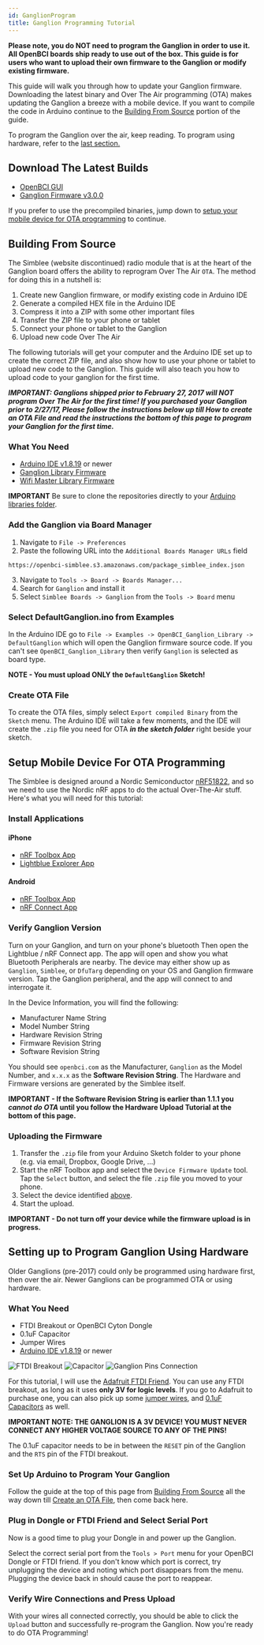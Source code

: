 ```yaml
---
id: GanglionProgram
title: Ganglion Programming Tutorial
---
```

**Please note, you do NOT need to program the Ganglion in order to use it. All OpenBCI boards ship ready to use out of the box. This guide is for users who want to upload their own firmware to the Ganglion or modify existing firmware.**

This guide will walk you through how to update your Ganglion firmware. Downloading the latest binary and Over The Air programming (OTA) makes updating the Ganglion a breeze with a mobile device. If you want to compile the code in Arduino continue to the [Building From Source](#ganglion-programming-tutorial-building-from-source) portion of the guide.

To program the Ganglion over the air, keep reading. To program using hardware, refer to the [last section.](#ganglion-programming-tutorial-setting-up-to-program-ganglion-using-hardware)

## Download The Latest Builds

- [OpenBCI GUI](https://github.com/OpenBCI/OpenBCI_GUI/releases)  
- [Ganglion Firmware v3.0.0](https://github.com/OpenBCI/OpenBCI_Ganglion_Library/releases/download/v3.0.0/DefaultGanglion3.0.1.zip)

If you prefer to use the precompiled binaries, jump down to [setup your mobile device for OTA programming](#setup-mobile-device-for-ota-programming) to continue.

## Building From Source

The Simblee (website discontinued) radio module that is at the heart of the Ganglion board offers the ability to reprogram Over The Air `OTA`. The method for doing this in a nutshell is:  

1.  Create new Ganglion firmware, or modify existing code in Arduino IDE
2.  Generate a compiled HEX file in the Arduino IDE
3.  Compress it into a ZIP with some other important files
4.  Transfer the ZIP file to your phone or tablet
5.  Connect your phone or tablet to the Ganglion
6.  Upload new code Over The Air

The following tutorials will get your computer and the Arduino IDE set up to create the correct ZIP file, and also show how to use your phone or tablet to upload new code to the Ganglion. This guide will also teach you how to upload code to your ganglion for the first time.

**_IMPORTANT: Ganglions shipped prior to February 27, 2017 will NOT program Over The Air for the first time! If you purchased your Ganglion prior to 2/27/17, Please follow the instructions below up till How to create an OTA File and read the instructions the bottom of this page to program your Ganglion for the first time._**

### What You Need

-   [Arduino IDE v1.8.19](https://www.arduino.cc/en/software) or newer
-   [Ganglion Library Firmware](https://github.com/OpenBCI/OpenBCI_Ganglion_Library)
-   [Wifi Master Library Firmware](https://github.com/OpenBCI/OpenBCI_Wifi_Master_Library)

**IMPORTANT** Be sure to clone the repositories directly to your [Arduino libraries folder](https://docs.arduino.cc/software/ide-v1/tutorials/installing-libraries#manual-installation).

### Add the Ganglion via Board Manager

1. Navigate to `File -> Preferences`
2. Paste the following URL into the `Additional Boards Manager URLs` field

```
https://openbci-simblee.s3.amazonaws.com/package_simblee_index.json
```

3. Navigate to `Tools -> Board -> Boards Manager...`
4. Search for `Ganglion` and install it
5. Select `Simblee Boards -> Ganglion` from the `Tools -> Board` menu

### Select DefaultGanglion.ino from Examples

In the Arduino IDE go to `File -> Examples -> OpenBCI_Ganglion_Library -> DefaultGanglion` which will open the Ganglion firmware source code. If you can't see `OpenBCI_Ganglion_Library` then verify `Ganglion` is selected as board type.

**NOTE - You must upload ONLY the `DefaultGanglion` Sketch!**

### Create OTA File

To create the OTA files, simply select `Export compiled Binary` from the `Sketch` menu. The Arduino IDE will take a few moments, and the IDE will create the `.zip` file you need for OTA **_in the sketch folder_** right beside your sketch.

## Setup Mobile Device For OTA Programming

The Simblee is designed around a Nordic Semiconductor [nRF51822](http://www.nordicsemi.com/eng/Products/Bluetooth-low-energy/nRF51822), and so we need to use the Nordic nRF apps to do the actual Over-The-Air stuff. Here's what you will need for this tutorial:

### Install Applications

#### iPhone

-   [nRF Toolbox App](https://apps.apple.com/us/app/nrf-toolbox/id820906058)
-   [Lightblue Explorer App](https://apps.apple.com/us/app/lightblue/id557428110)

#### Android

-   [nRF Toolbox App](https://play.google.com/store/apps/details?id=no.nordicsemi.android.nrftoolbox)
-   [nRF Connect App](https://play.google.com/store/apps/details?id=no.nordicsemi.android.mcp)

### Verify Ganglion Version

Turn on your Ganglion, and turn on your phone's bluetooth Then open the Lightblue / nRF Connect app. The app will open and show you what Bluetooth Peripherals are nearby. The device may either show up as `Ganglion`, `Simblee`, or `DfuTarg` depending on your OS and Ganglion firmware version. Tap the Ganglion peripheral, and the app will connect to and interrogate it.  

In the Device Information, you will find the following:

-   Manufacturer Name String
-   Model Number String
-   Hardware Revision String
-   Firmware Revision String
-   Software Revision String

You should see `openbci.com` as the Manufacturer, `Ganglion` as the Model Number, and `x.x.x` as the **Software Revision String**. The Hardware and Firmware versions are generated by the Simblee itself.  

**IMPORTANT - If the Software Revision String is earlier than 1.1.1 you _cannot do OTA_ until you follow the Hardware Upload Tutorial at the bottom of this page.**  

### Uploading the Firmware

1. Transfer the `.zip` file from your Arduino Sketch folder to your phone (e.g. via email, Dropbox, Google Drive, ...)
2. Start the nRF Toolbox app and select the `Device Firmware Update` tool. Tap the `Select` button, and select the file `.zip` file you moved to your phone.
3. Select the device identified [above](#verify-ganglion-version).
4. Start the upload.

**IMPORTANT - Do not turn off your device while the firmware upload is in progress.**

## Setting up to Program Ganglion Using Hardware

Older Ganglions (pre-2017) could only be programmed using hardware first, then over the air. Newer Ganglions can be programmed OTA or using hardware.

### What You Need

-   FTDI Breakout or OpenBCI Cyton Dongle
-   0.1uF Capacitor
-   Jumper Wires
-   [Arduino IDE v1.8.19](https://www.arduino.cc/en/software) or newer

![FTDI Breakout](../assets/ThirdPartyImages/FTDI_Friend.jpg)
![Capacitor](../assets/GanglionImages/caps.jpg)
![Ganglion Pins Connection](../assets/GanglionImages/ganglion_ftdi-connection.jpeg)

For this tutorial, I will use the [Adafruit FTDI Friend](https://www.adafruit.com/products/284). You can use any FTDI breakout, as long as it uses **only 3V for logic levels**. If you go to Adafruit to purchase one, you can also pick up some [jumper wires](https://www.adafruit.com/products/758), and [0.1uF Capacitors](https://www.adafruit.com/products/753) as well.  

**IMPORTANT NOTE: THE GANGLION IS A 3V DEVICE! YOU MUST NEVER CONNECT ANY HIGHER VOLTAGE SOURCE TO ANY OF THE PINS!**  

The 0.1uF capacitor needs to be in between the `RESET` pin of the Ganglion and the `RTS` pin of the FTDI breakout.

### Set Up Arduino to Program Your Ganglion

Follow the guide at the top of this page from [Building From Source](#building-from-source) all the way down till [Create an OTA File](#create-ota-file), then come back here.

### Plug in Dongle or FTDI Friend and Select Serial Port

Now is a good time to plug your Dongle in and power up the Ganglion.

Select the correct serial port from the `Tools > Port` menu for your OpenBCI Dongle or FTDI friend. If you don't know which port is correct, try unplugging the device and noting which port disappears from the menu. Plugging the device back in should cause the port to reappear.

### Verify Wire Connections and Press Upload

With your wires all connected correctly, you should be able to click the `Upload` button and successfully re-program the Ganglion. Now you're ready to do OTA Programming!
